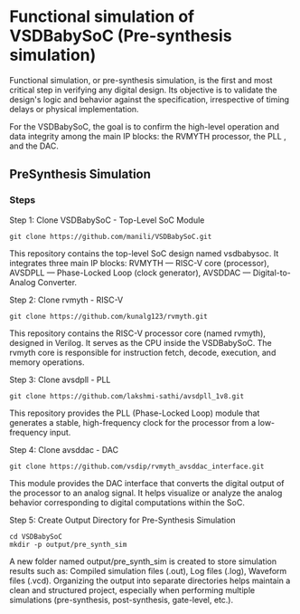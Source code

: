 

# Functional simulation of VSDBabySoC (Pre-synthesis simulation)

Functional simulation, or pre-synthesis simulation, is the first and most critical step in verifying any digital design. Its objective is to validate the design's logic and behavior against the specification, irrespective of timing delays or physical implementation.

For the VSDBabySoC, the goal is to confirm the high-level operation and data integrity among the main IP blocks: the RVMYTH processor, the PLL , and the DAC.

## PreSynthesis Simulation
### Steps 
Step 1: Clone VSDBabySoC - Top-Level SoC Module
```
git clone https://github.com/manili/VSDBabySoC.git
```
This repository contains the top-level SoC design named vsdbabysoc.
It integrates three main IP blocks:
RVMYTH — RISC-V core (processor),
AVSDPLL — Phase-Locked Loop (clock generator),
AVSDDAC — Digital-to-Analog Converter.

Step 2: Clone rvmyth - RISC-V
```
git clone https://github.com/kunalg123/rvmyth.git
```
This repository contains the RISC-V processor core (named rvmyth), designed in Verilog.
It serves as the CPU inside the VSDBabySoC.
The rvmyth core is responsible for instruction fetch, decode, execution, and memory operations.

Step 3: Clone avsdpll - PLL
```
git clone https://github.com/lakshmi-sathi/avsdpll_1v8.git
```
This repository provides the PLL (Phase-Locked Loop) module that generates a stable, high-frequency clock for the processor from a low-frequency input.

Step 4: Clone avsddac - DAC
```
git clone https://github.com/vsdip/rvmyth_avsddac_interface.git
```
This module provides the DAC interface that converts the digital output of the processor to an analog signal.
It helps visualize or analyze the analog behavior corresponding to digital computations within the SoC.

Step 5: Create Output Directory for Pre-Synthesis Simulation
```
cd VSDBabySoC
mkdir -p output/pre_synth_sim
```
A new folder named output/pre_synth_sim is created to store simulation results such as:
Compiled simulation files (.out),
Log files (.log),
Waveform files (.vcd).
Organizing the output into separate directories helps maintain a clean and structured project, especially when performing multiple simulations (pre-synthesis, post-synthesis, gate-level, etc.).






